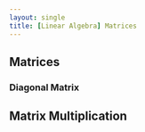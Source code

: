 ```yaml
---
layout: single
title: [Linear Algebra] Matrices
---
```

## Matrices

### Diagonal Matrix

## Matrix Multiplication
